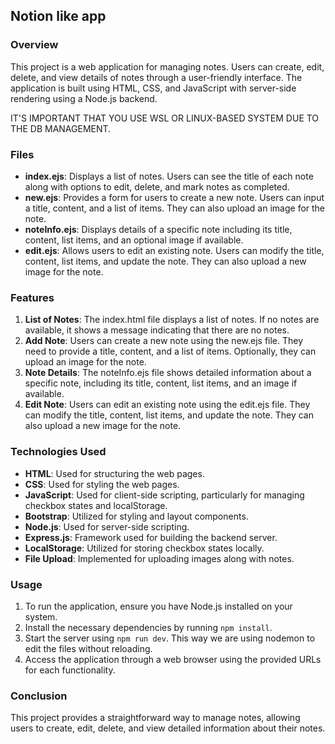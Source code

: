 ## Notion like app

### Overview
This project is a web application for managing notes. Users can create, edit, delete, and view details of notes through a user-friendly interface. The application is built using HTML, CSS, and JavaScript with server-side rendering using a Node.js backend.

IT'S IMPORTANT THAT YOU USE WSL OR LINUX-BASED SYSTEM DUE TO THE DB MANAGEMENT. 

### Files
- **index.ejs**: Displays a list of notes. Users can see the title of each note along with options to edit, delete, and mark notes as completed.
- **new.ejs**: Provides a form for users to create a new note. Users can input a title, content, and a list of items. They can also upload an image for the note.
- **noteInfo.ejs**: Displays details of a specific note including its title, content, list items, and an optional image if available.
- **edit.ejs**: Allows users to edit an existing note. Users can modify the title, content, list items, and update the note. They can also upload a new image for the note.

### Features
1. **List of Notes**: The index.html file displays a list of notes. If no notes are available, it shows a message indicating that there are no notes.
2. **Add Note**: Users can create a new note using the new.ejs file. They need to provide a title, content, and a list of items. Optionally, they can upload an image for the note.
3. **Note Details**: The noteInfo.ejs file shows detailed information about a specific note, including its title, content, list items, and an image if available.
4. **Edit Note**: Users can edit an existing note using the edit.ejs file. They can modify the title, content, list items, and update the note. They can also upload a new image for the note.

### Technologies Used
- **HTML**: Used for structuring the web pages.
- **CSS**: Used for styling the web pages.
- **JavaScript**: Used for client-side scripting, particularly for managing checkbox states and localStorage.
- **Bootstrap**: Utilized for styling and layout components.
- **Node.js**: Used for server-side scripting.
- **Express.js**: Framework used for building the backend server.
- **LocalStorage**: Utilized for storing checkbox states locally.
- **File Upload**: Implemented for uploading images along with notes.

### Usage
1. To run the application, ensure you have Node.js installed on your system.
2. Install the necessary dependencies by running `npm install`.
3. Start the server using `npm run dev`. This way we are using nodemon to edit the files without reloading. 
4. Access the application through a web browser using the provided URLs for each functionality.

### Conclusion
This project provides a straightforward way to manage notes, allowing users to create, edit, delete, and view detailed information about their notes.